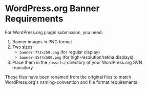 # WordPress.org Banner Requirements

For WordPress.org plugin submission, you need:

1. Banner images in PNG format
2. Two sizes:
   - `banner-772x250.png` (for regular display)
   - `banner-1544x500.png` (for high-resolution/retina displays)
3. Place them in the `/assets/` directory of your WordPress.org SVN repository

These files have been renamed from the original files to match WordPress.org's naming-convention and file format requirements.
